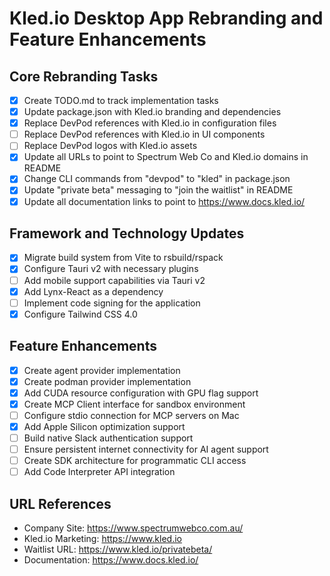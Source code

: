 # Kled.io Desktop App Rebranding and Feature Enhancements

## Core Rebranding Tasks
- [x] Create TODO.md to track implementation tasks
- [x] Update package.json with Kled.io branding and dependencies
- [x] Replace DevPod references with Kled.io in configuration files
- [ ] Replace DevPod references with Kled.io in UI components
- [ ] Replace DevPod logos with Kled.io assets
- [x] Update all URLs to point to Spectrum Web Co and Kled.io domains in README
- [x] Change CLI commands from "devpod" to "kled" in package.json
- [x] Update "private beta" messaging to "join the waitlist" in README
- [x] Update all documentation links to point to https://www.docs.kled.io/

## Framework and Technology Updates
- [x] Migrate build system from Vite to rsbuild/rspack
- [x] Configure Tauri v2 with necessary plugins
- [ ] Add mobile support capabilities via Tauri v2
- [x] Add Lynx-React as a dependency
- [ ] Implement code signing for the application
- [x] Configure Tailwind CSS 4.0

## Feature Enhancements
- [x] Create agent provider implementation
- [x] Create podman provider implementation
- [x] Add CUDA resource configuration with GPU flag support
- [x] Create MCP Client interface for sandbox environment
- [ ] Configure stdio connection for MCP servers on Mac
- [x] Add Apple Silicon optimization support
- [ ] Build native Slack authentication support
- [ ] Ensure persistent internet connectivity for AI agent support
- [ ] Create SDK architecture for programmatic CLI access
- [ ] Add Code Interpreter API integration

## URL References
- Company Site: https://www.spectrumwebco.com.au/
- Kled.io Marketing: https://www.kled.io
- Waitlist URL: https://www.kled.io/privatebeta/
- Documentation: https://www.docs.kled.io/
